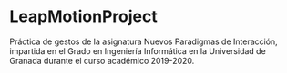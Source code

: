 # LeapMotionProject

Práctica de gestos de la asignatura Nuevos Paradigmas de Interacción, impartida en el Grado en Ingeniería
Informática en la Universidad de Granada durante el curso académico 2019-2020.
